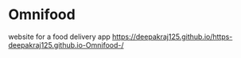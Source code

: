 # Omnifood
website for a food delivery app
https://deepakraj125.github.io/https-deepakraj125.github.io-Omnifood-/
